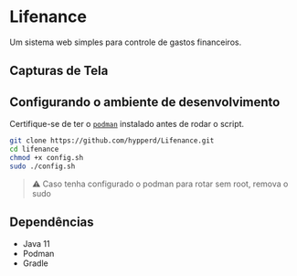 # Lifenance

Um sistema web simples para controle de gastos financeiros.

## Capturas de Tela

## Configurando o ambiente de desenvolvimento

Certifique-se de ter o [`podman`](https://podman.io/getting-started/installation) instalado antes de rodar o script.

```bash
git clone https://github.com/hypperd/Lifenance.git
cd lifenance
chmod +x config.sh
sudo ./config.sh
```

> ⚠️ Caso tenha configurado o podman para rotar sem root, remova o sudo

## Dependências

- Java 11
- Podman
- Gradle

